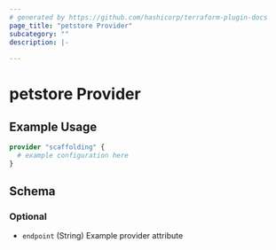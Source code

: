 ```yaml
---
# generated by https://github.com/hashicorp/terraform-plugin-docs
page_title: "petstore Provider"
subcategory: ""
description: |-
  
---
```


# petstore Provider



## Example Usage

```terraform
provider "scaffolding" {
  # example configuration here
}
```

<!-- schema generated by tfplugindocs -->
## Schema

### Optional

- `endpoint` (String) Example provider attribute
